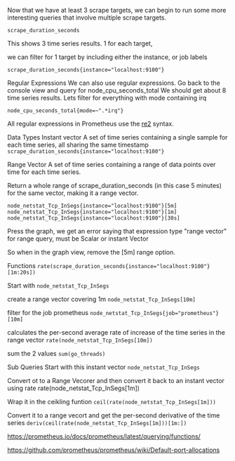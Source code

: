 Now that we have at least 3 scrape targets, we can begin to run some more interesting queries that involve multiple scrape targets.

`scrape_duration_seconds`

This shows 3 time series results. 1 for each target,

we can filter for 1 target by including either the instance, or job labels

`scrape_duration_seconds{instance="localhost:9100"}`

Regular Expressions
We can also use regular expressions. Go back to the console view and query for node_cpu_seconds_total We should get about 8 time series results. Lets filter for everything with mode containing irq

`node_cpu_seconds_total{mode=~".*irq"}`

All regular expressions in Prometheus use the [re2](https://github.com/google/re2/wiki/Syntax) syntax.

Data Types
Instant vector
A set of time series containing a single sample for each time series, all sharing the same timestamp `scrape_duration_seconds{instance="localhost:9100"}`

Range Vector
A set of time series containing a range of data points over time for each time series.

Return a whole range of scrape_duration_seconds (in this case 5 minutes) for the same vector, making it a range vector.

`node_netstat_Tcp_InSegs{instance="localhost:9100"}[5m] node_netstat_Tcp_InSegs{instance="localhost:9100"}[1m]` `node_netstat_Tcp_InSegs{instance="localhost:9100"}[30s]`

Press the graph, we get an error saying that expression type "range vector" for range query, must be Scalar or instant Vector

So when in the graph view, remove the [5m] range option.

Functions
`rate(scrape_duration_seconds{instance="localhost:9100"}[1m:20s])`

Start with `node_netstat_Tcp_InSegs`

create a range vector covering 1m `node_netstat_Tcp_InSegs[10m]`

filter for the job prometheus `node_netstat_Tcp_InSegs{job="prometheus"}[10m]`

calculates the per-second average rate of increase of the time series in the range vector `rate(node_netstat_Tcp_InSegs[10m])`

sum the 2 values `sum(go_threads)`

Sub Queries
Start with this instant vector `node_netstat_Tcp_InSegs`

Convert ot to a Range Vecorer and then convert it back to an instant vector using rate rate(node_netstat_Tcp_InSegs[1m])

Wrap it in the ceikling funtion `ceil(rate(node_netstat_Tcp_InSegs[1m]))`

Convert it to a range vecort and get the per-second derivative of the time series `deriv(ceil(rate(node_netstat_Tcp_InSegs[1m]))[1m:])`

https://prometheus.io/docs/prometheus/latest/querying/functions/

https://github.com/prometheus/prometheus/wiki/Default-port-allocations